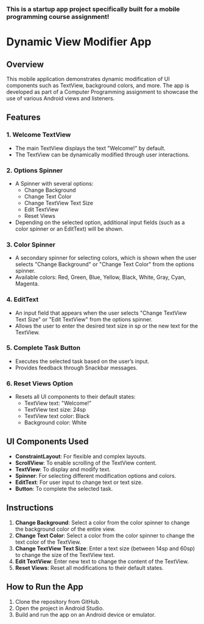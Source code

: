 ### This is a startup app project specifically built for a mobile programming course assignment!

# Dynamic View Modifier App

## Overview

This mobile application demonstrates dynamic modification of UI components such as TextView, background colors, and more. The app is developed as part of a Computer Programming assignment to showcase the use of various Android views and listeners.

## Features

### 1. Welcome TextView
- The main TextView displays the text "Welcome!" by default.
- The TextView can be dynamically modified through user interactions.

### 2. Options Spinner
- A Spinner with several options:
    - Change Background
    - Change Text Color
    - Change TextView Text Size
    - Edit TextView
    - Reset Views
- Depending on the selected option, additional input fields (such as a color spinner or an EditText) will be shown.

### 3. Color Spinner
- A secondary spinner for selecting colors, which is shown when the user selects "Change Background" or "Change Text Color" from the options spinner.
- Available colors: Red, Green, Blue, Yellow, Black, White, Gray, Cyan, Magenta.

### 4. EditText
- An input field that appears when the user selects "Change TextView Text Size" or "Edit TextView" from the options spinner.
- Allows the user to enter the desired text size in sp or the new text for the TextView.

### 5. Complete Task Button
- Executes the selected task based on the user’s input.
- Provides feedback through Snackbar messages.

### 6. Reset Views Option
- Resets all UI components to their default states:
    - TextView text: "Welcome!"
    - TextView text size: 24sp
    - TextView text color: Black
    - Background color: White

## UI Components Used
- **ConstraintLayout**: For flexible and complex layouts.
- **ScrollView**: To enable scrolling of the TextView content.
- **TextView**: To display and modify text.
- **Spinner**: For selecting different modification options and colors.
- **EditText**: For user input to change text or text size.
- **Button**: To complete the selected task.

## Instructions
1. **Change Background**: Select a color from the color spinner to change the background color of the entire view.
2. **Change Text Color**: Select a color from the color spinner to change the text color of the TextView.
3. **Change TextView Text Size**: Enter a text size (between 14sp and 60sp) to change the size of the TextView text.
4. **Edit TextView**: Enter new text to change the content of the TextView.
5. **Reset Views**: Reset all modifications to their default states.

## How to Run the App
1. Clone the repository from GitHub.
2. Open the project in Android Studio.
3. Build and run the app on an Android device or emulator.
